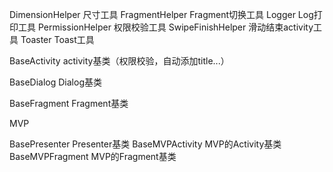 
DimensionHelper 尺寸工具
FragmentHelper Fragment切换工具
Logger  Log打印工具
PermissionHelper    权限校验工具
SwipeFinishHelper   滑动结束activity工具
Toaster Toast工具

BaseActivity activity基类（权限校验，自动添加title...）

BaseDialog Dialog基类

BaseFragment Fragment基类


MVP

BasePresenter Presenter基类
BaseMVPActivity MVP的Activity基类
BaseMVPFragment MVP的Fragment基类